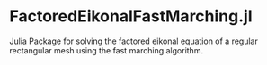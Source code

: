 # FactoredEikonalFastMarching.jl
Julia Package for solving the factored eikonal equation of a regular rectangular mesh using the fast marching algorithm.
